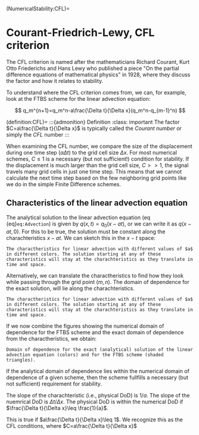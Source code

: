 (NumericalStability:CFL)=
# Courant-Friedrich-Lewy, CFL criterion

The CFL criterion is named after the mathematicians Richard Courant, Kurt Otto Friederichs and Hans Lewy who published a piece "On the partial difference equations of mathematical physics" in 1928, where they discuss the factor and how it relates to stability. 

To understand where the CFL criterion comes from, we can, for example, look at the FTBS scheme for the linear advection equation:

$$
q_m^{n+1}=q_m^n-a\frac{\Delta t}{\Delta x}(q_m^n-q_{m-1}^n)
$$

(definition:CFL)=
:::{admonition} Definition
:class: important
The factor $C=a\frac{\Delta t}{\Delta x}$ is typically called the *Courant number* or simply the *CFL* number
:::

When examining the CFL number, we compare  the size of the displacement during one time step ($a\Delta t$) to the grid cell size $\Delta x$. For most numerical schemes, $C\leq 1$ is a necessary (but not sufficient!) condition for stability. If the displacement is much larger than the grid cell size, $C>>1$, the signal travels many grid cells in just one time step. This means that we cannot calculate the next time step based on the few neighboring grid points like we do in the simple Finite Difference schemes. 

## Characteristics of the linear advection equation

The analytical solution to the linear advection equation (eq {eq}`eq:Advection`) is given by $q(x,t)=q_0(x-at)$, or we can write it as $q(x-at,0)$. For this to be true, the solution must be constant along the charachteristics $x-at$. We can sketch this in the $x-t$ space:

```{figure} ../Figures/Test1.png
The charactheristics for linear advection with different values of $a$ in different colors. The solution starting at any of these characteristics will stay at the charachteristics as they translate in time and space.
```

Alternatively, we can translate the charactheristics to find how they look while passing through the grid point $(m,n)$. The domain of dependence for the exact solution, will lie along the charachteristics.

```{figure} ../Figures/Lin_adv_charachteristic_2.png
The charactheristics for linear advection with different values of $a$ in different colors. The solution starting at any of these characteristics will stay at the charachteristics as they translate in time and space.
```

If we now combine the figures showing the numerical domain of dependence for the FTBS scheme and the exact domain of dependence from the charactheristics, we obtain:

```{figure} ../Figures/Lin_adv_charachteristic_3.png
Domain of dependence for the exact (analytical) solution of the linear advection equation (colors) and for the FTBS scheme (shaded triangles).
```

If the analytical domain of dependence lies within the numerical domain of dependence of a given scheme, then the scheme fullfills a necessary (but not sufficient) requirement for stability. 

The slope of the charachteristic (i.e., physical DoD) is $1/a$. The slope of the nuemrical DoD is $\Delta t/\Delta x$. The physical DoD is within the numerical DoD if $\frac{\Delta t}{\Delta x}\leq \frac{1}{a}$.

This is true if  $a\frac{\Delta t}{\Delta x}\leq 1$. We recognize this as the CFL conditions, where $C=a\frac{\Delta t}{\Delta x}$




